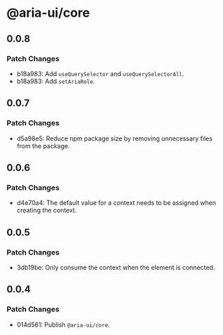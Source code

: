 # @aria-ui/core

## 0.0.8

### Patch Changes

- b18a983: Add `useQuerySelector` and `useQuerySelectorAll`.
- b18a983: Add `setAriaRole`.

## 0.0.7

### Patch Changes

- d5a98e5: Reduce npm package size by removing unnecessary files from the package.

## 0.0.6

### Patch Changes

- d4e70a4: The default value for a context needs to be assigned when creating the context.

## 0.0.5

### Patch Changes

- 3db19be: Only consume the context when the element is connected.

## 0.0.4

### Patch Changes

- 014d561: Publish `@aria-ui/core`.
